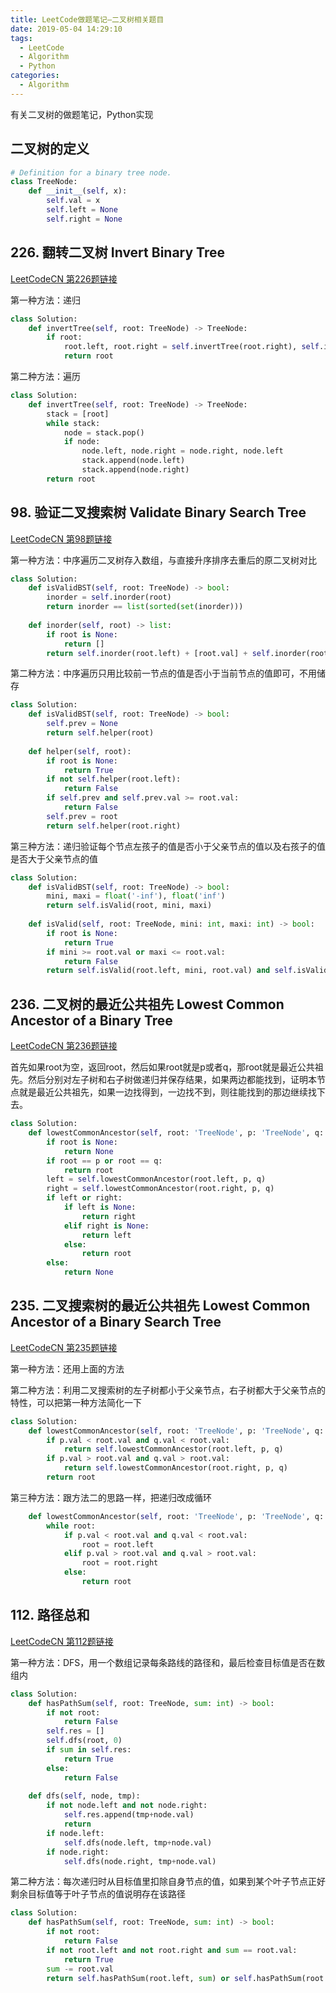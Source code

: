 ```yaml
---
title: LeetCode做题笔记—二叉树相关题目
date: 2019-05-04 14:29:10
tags: 
  - LeetCode
  - Algorithm
  - Python
categories:
  - Algorithm
---
```


有关二叉树的做题笔记，Python实现

<!-- more -->

## 二叉树的定义
```python
# Definition for a binary tree node.
class TreeNode:
    def __init__(self, x):
        self.val = x
        self.left = None
        self.right = None
```

## 226. 翻转二叉树 Invert Binary Tree

[LeetCodeCN 第226题链接](https://leetcode-cn.com/problems/invert-binary-tree/)

第一种方法：递归

```python
class Solution:
    def invertTree(self, root: TreeNode) -> TreeNode:
        if root:
            root.left, root.right = self.invertTree(root.right), self.invertTree(root.left)
            return root
```

第二种方法：遍历
```python
class Solution:
    def invertTree(self, root: TreeNode) -> TreeNode:
        stack = [root]
        while stack:
            node = stack.pop()
            if node:
                node.left, node.right = node.right, node.left
                stack.append(node.left)
                stack.append(node.right)
        return root
```

## 98. 验证二叉搜索树 Validate Binary Search Tree

[LeetCodeCN 第98题链接](https://leetcode-cn.com/problems/validate-binary-search-tree/)

第一种方法：中序遍历二叉树存入数组，与直接升序排序去重后的原二叉树对比

```python
class Solution:
    def isValidBST(self, root: TreeNode) -> bool:
        inorder = self.inorder(root)
        return inorder == list(sorted(set(inorder)))
        
    def inorder(self, root) -> list:
        if root is None:
            return []
        return self.inorder(root.left) + [root.val] + self.inorder(root.right)
```

第二种方法：中序遍历只用比较前一节点的值是否小于当前节点的值即可，不用储存

```python
class Solution:
    def isValidBST(self, root: TreeNode) -> bool:
        self.prev = None
        return self.helper(root)
    
    def helper(self, root):
        if root is None:
            return True
        if not self.helper(root.left):
            return False
        if self.prev and self.prev.val >= root.val:
            return False
        self.prev = root
        return self.helper(root.right)
```

第三种方法：递归验证每个节点左孩子的值是否小于父亲节点的值以及右孩子的值是否大于父亲节点的值

```python
class Solution:
    def isValidBST(self, root: TreeNode) -> bool:
        mini, maxi = float('-inf'), float('inf') 
        return self.isValid(root, mini, maxi)
    
    def isValid(self, root: TreeNode, mini: int, maxi: int) -> bool:
        if root is None:
            return True
        if mini >= root.val or maxi <= root.val:
            return False
        return self.isValid(root.left, mini, root.val) and self.isValid(root.right, root.val, maxi)
```

## 236. 二叉树的最近公共祖先 Lowest Common Ancestor of a Binary Tree

[LeetCodeCN 第236题链接](https://leetcode-cn.com/problems/lowest-common-ancestor-of-a-binary-tree/)

首先如果root为空，返回root，然后如果root就是p或者q，那root就是最近公共祖先。然后分别对左子树和右子树做递归并保存结果，如果两边都能找到，证明本节点就是最近公共祖先，如果一边找得到，一边找不到，则往能找到的那边继续找下去。

```python
class Solution:
    def lowestCommonAncestor(self, root: 'TreeNode', p: 'TreeNode', q: 'TreeNode') -> 'TreeNode':
        if root is None:
            return None
        if root == p or root == q:
            return root
        left = self.lowestCommonAncestor(root.left, p, q)
        right = self.lowestCommonAncestor(root.right, p, q)
        if left or right:
            if left is None:
                return right
            elif right is None:
                return left
            else:
                return root
        else:
            return None
```

## 235. 二叉搜索树的最近公共祖先 Lowest Common Ancestor of a Binary Search Tree

[LeetCodeCN 第235题链接](https://leetcode-cn.com/problems/lowest-common-ancestor-of-a-binary-search-tree/)

第一种方法：还用上面的方法

第二种方法：利用二叉搜索树的左子树都小于父亲节点，右子树都大于父亲节点的特性，可以把第一种方法简化一下

```python
class Solution:
    def lowestCommonAncestor(self, root: 'TreeNode', p: 'TreeNode', q: 'TreeNode') -> 'TreeNode':
        if p.val < root.val and q.val < root.val:
            return self.lowestCommonAncestor(root.left, p, q)
        if p.val > root.val and q.val > root.val:
            return self.lowestCommonAncestor(root.right, p, q)
        return root
```

第三种方法：跟方法二的思路一样，把递归改成循环

```python
    def lowestCommonAncestor(self, root: 'TreeNode', p: 'TreeNode', q: 'TreeNode') -> 'TreeNode':
        while root:
            if p.val < root.val and q.val < root.val:
                root = root.left
            elif p.val > root.val and q.val > root.val:
                root = root.right
            else:
                return root
```

## 112. 路径总和

[LeetCodeCN 第112题链接](https://leetcode-cn.com/problems/path-sum/)

第一种方法：DFS，用一个数组记录每条路线的路径和，最后检查目标值是否在数组内

```python
class Solution:
    def hasPathSum(self, root: TreeNode, sum: int) -> bool:
        if not root:
            return False
        self.res = []
        self.dfs(root, 0)
        if sum in self.res:
            return True
        else:
            return False
            
    def dfs(self, node, tmp):
        if not node.left and not node.right:
            self.res.append(tmp+node.val)
            return
        if node.left:
            self.dfs(node.left, tmp+node.val)
        if node.right:
            self.dfs(node.right, tmp+node.val)
```

第二种方法：每次递归时从目标值里扣除自身节点的值，如果到某个叶子节点正好剩余目标值等于叶子节点的值说明存在该路径

```python
class Solution:
    def hasPathSum(self, root: TreeNode, sum: int) -> bool:
        if not root:
            return False
        if not root.left and not root.right and sum == root.val:
            return True
        sum -= root.val
        return self.hasPathSum(root.left, sum) or self.hasPathSum(root.right, sum)
```